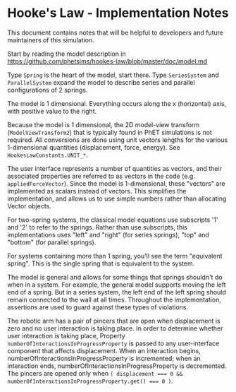 # Hooke's Law - Implementation Notes

This document contains notes that will be helpful to developers and future maintainers of this simulation.

Start by reading the model description in https://github.com/phetsims/hookes-law/blob/master/doc/model.md

Type `Spring` is the heart of the model, start there. Type `SeriesSystem` and `ParallelSystem` expand
the model to describe series and parallel configurations of 2 springs.

The model is 1 dimensional. Everything occurs along the x (horizontal) axis, with positive value to the right.

Because the model is 1 dimensional, the 2D model-view transform (`ModelViewTransform2`) that is typically found in
PhET simulations is not required. All conversions are done using unit vectors lengths for the various
1-dimensional quantities (displacement, force, energy). See `HookesLawConstants.UNIT_*`.

The user interface represents a number of quantities as vectors, and their associated properties
are referred to as vectors in the code (e.g. `appliedForceVector`).  Since the model is 1-dimensional,
these "vectors" are implemented as scalars instead of vectors. This simplifies the implementation,
and allows us to use simple numbers rather than allocating Vector objects.

For two-spring systems, the classical model equations use subscripts '1' and '2' to refer to the springs.
Rather than use subscripts, this implementations uses "left" and "right" (for series springs),
"top" and "bottom" (for parallel springs).

For systems containing more than 1 spring, you'll see the term "equivalent spring". This is the
single spring that is equivalent to the system.

The model is general and allows for some things that springs shouldn't do when in a system. For example,
the general model supports moving the left end of a spring. But in a series system, the left end of
the left spring should remain connected to the wall at all times.  Throughout the implementation,
assertions are used to guard against these types of violations.

The robotic arm has a pair of pincers that are open when displacement is zero and no user interaction
is taking place.  In order to determine whether user interaction is taking place, Property
`numberOfInteractionsInProgressProperty` is passed to any user-interface component that affects
displacement.  When an interaction begins, numberOfInteractionsInProgressProperty is incremented;
when an interaction ends, numberOfInteractionsInProgressProperty is decremented.  The pincers are
opened only when `( displacement === 0 && numberOfInteractionsInProgressProperty.get() === 0 )`.
